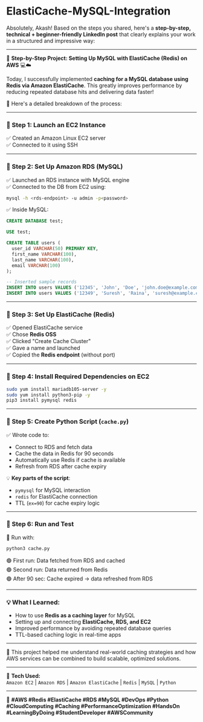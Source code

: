 # ElastiCache-MySQL-Integration

Absolutely, Akash! Based on the steps you shared, here's a **step-by-step, technical + beginner-friendly LinkedIn post** that clearly explains your work in a structured and impressive way:

---

🚀 **Step-by-Step Project: Setting Up MySQL with ElastiCache (Redis) on AWS** 💻☁️

Today, I successfully implemented **caching for a MySQL database using Redis via Amazon ElastiCache**. This greatly improves performance by reducing repeated database hits and delivering data faster!

🔧 Here's a detailed breakdown of the process:

---

### 🔹 Step 1: Launch an EC2 Instance  
✅ Created an Amazon Linux EC2 server  
✅ Connected to it using SSH

---

### 🔹 Step 2: Set Up Amazon RDS (MySQL)  
✅ Launched an RDS instance with MySQL engine  
✅ Connected to the DB from EC2 using:
```bash
mysql -h <rds-endpoint> -u admin -p<password>
```

✅ Inside MySQL:
```sql
CREATE DATABASE test;

USE test;

CREATE TABLE users (
  user_id VARCHAR(50) PRIMARY KEY,
  first_name VARCHAR(100),
  last_name VARCHAR(100),
  email VARCHAR(100)
);

-- Inserted sample records
INSERT INTO users VALUES ('12345', 'John', 'Doe', 'john.doe@example.com');
INSERT INTO users VALUES ('12349', 'Suresh', 'Raina', 'suresh@example.com');
```

---

### 🔹 Step 3: Set Up ElastiCache (Redis)  
✅ Opened ElastiCache service  
✅ Chose **Redis OSS**  
✅ Clicked "Create Cache Cluster"  
✅ Gave a name and launched  
✅ Copied the **Redis endpoint** (without port)

---

### 🔹 Step 4: Install Required Dependencies on EC2  
```bash
sudo yum install mariadb105-server -y
sudo yum install python3-pip -y
pip3 install pymysql redis
```

---

### 🔹 Step 5: Create Python Script (`cache.py`)  
✅ Wrote code to:

- Connect to RDS and fetch data
- Cache the data in Redis for 90 seconds
- Automatically use Redis if cache is available
- Refresh from RDS after cache expiry

💡 **Key parts of the script**:
- `pymysql` for MySQL interaction  
- `redis` for ElastiCache connection  
- TTL (`ex=90`) for cache expiry logic

---

### 🔹 Step 6: Run and Test  
📌 Run with:
```bash
python3 cache.py
```

🟢 First run: Data fetched from RDS and cached  
🟢 Second run: Data returned from Redis  
🟢 After 90 sec: Cache expired → data refreshed from RDS

---

### 💡 What I Learned:
- How to use **Redis as a caching layer** for MySQL  
- Setting up and connecting **ElastiCache, RDS, and EC2**  
- Improved performance by avoiding repeated database queries  
- TTL-based caching logic in real-time apps

---

🎯 This project helped me understand real-world caching strategies and how AWS services can be combined to build scalable, optimized solutions.

---

📌 **Tech Used:**  
`Amazon EC2` | `Amazon RDS` | `Amazon ElastiCache` | `Redis` | `MySQL` | `Python`

---

🔖 **#AWS #Redis #ElastiCache #RDS #MySQL #DevOps #Python #CloudComputing #Caching #PerformanceOptimization #HandsOn #LearningByDoing #StudentDeveloper #AWSCommunity**

